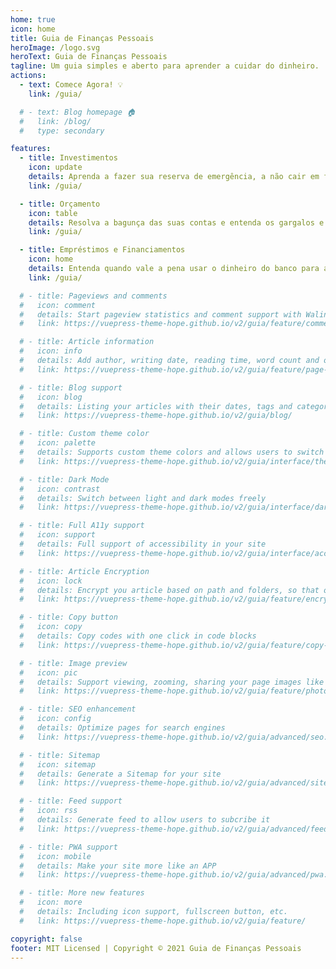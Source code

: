 ```yaml
---
home: true
icon: home
title: Guia de Finanças Pessoais
heroImage: /logo.svg
heroText: Guia de Finanças Pessoais
tagline: Um guia simples e aberto para aprender a cuidar do dinheiro.
actions:
  - text: Comece Agora! 💡
    link: /guia/

  # - text: Blog homepage 🏠
  #   link: /blog/
  #   type: secondary

features:
  - title: Investimentos
    icon: update
    details: Aprenda a fazer sua reserva de emergência, a não cair em fraudes, e a fazer seu dinheiro trabalhar por você
    link: /guia/

  - title: Orçamento
    icon: table
    details: Resolva a bagunça das suas contas e entenda os gargalos e as oportunidades com os recursos que você já tem
    link: /guia/

  - title: Empréstimos e Financiamentos
    icon: home
    details: Entenda quando vale a pena usar o dinheiro do banco para alavancar os seus objetivos
    link: /guia/

  # - title: Pageviews and comments
  #   icon: comment
  #   details: Start pageview statistics and comment support with Waline
  #   link: https://vuepress-theme-hope.github.io/v2/guia/feature/comment.html

  # - title: Article information
  #   icon: info
  #   details: Add author, writing date, reading time, word count and other information to your article
  #   link: https://vuepress-theme-hope.github.io/v2/guia/feature/page-info.html

  # - title: Blog support
  #   icon: blog
  #   details: Listing your articles with their dates, tags and categories with some awesome layouts
  #   link: https://vuepress-theme-hope.github.io/v2/guia/blog/

  # - title: Custom theme color
  #   icon: palette
  #   details: Supports custom theme colors and allows users to switch between preset theme colors
  #   link: https://vuepress-theme-hope.github.io/v2/guia/interface/theme-color.html

  # - title: Dark Mode
  #   icon: contrast
  #   details: Switch between light and dark modes freely
  #   link: https://vuepress-theme-hope.github.io/v2/guia/interface/darkmode.html

  # - title: Full A11y support
  #   icon: support
  #   details: Full support of accessibility in your site
  #   link: https://vuepress-theme-hope.github.io/v2/guia/interface/accessibility.html

  # - title: Article Encryption
  #   icon: lock
  #   details: Encrypt you article based on path and folders, so that only the one you want could see them
  #   link: https://vuepress-theme-hope.github.io/v2/guia/feature/encrypt.html

  # - title: Copy button
  #   icon: copy
  #   details: Copy codes with one click in code blocks
  #   link: https://vuepress-theme-hope.github.io/v2/guia/feature/copy-code.html

  # - title: Image preview
  #   icon: pic
  #   details: Support viewing, zooming, sharing your page images like a gallery
  #   link: https://vuepress-theme-hope.github.io/v2/guia/feature/photo-swipe.html

  # - title: SEO enhancement
  #   icon: config
  #   details: Optimize pages for search engines
  #   link: https://vuepress-theme-hope.github.io/v2/guia/advanced/seo.html

  # - title: Sitemap
  #   icon: sitemap
  #   details: Generate a Sitemap for your site
  #   link: https://vuepress-theme-hope.github.io/v2/guia/advanced/sitemap.html

  # - title: Feed support
  #   icon: rss
  #   details: Generate feed to allow users to subcribe it
  #   link: https://vuepress-theme-hope.github.io/v2/guia/advanced/feed.html

  # - title: PWA support
  #   icon: mobile
  #   details: Make your site more like an APP
  #   link: https://vuepress-theme-hope.github.io/v2/guia/advanced/pwa.html

  # - title: More new features
  #   icon: more
  #   details: Including icon support, fullscreen button, etc.
  #   link: https://vuepress-theme-hope.github.io/v2/guia/feature/

copyright: false
footer: MIT Licensed | Copyright © 2021 Guia de Finanças Pessoais
---
```


<!-- This is an example of a normal homepage. You can place your main content here.

To use this layout, you need to set `home: true` in the page front matter.

For related descriptions of configuration items, please see [Project HomePage Layout Config](https://vuepress-theme-hope.github.io/v2/guia/layout/home/). -->
